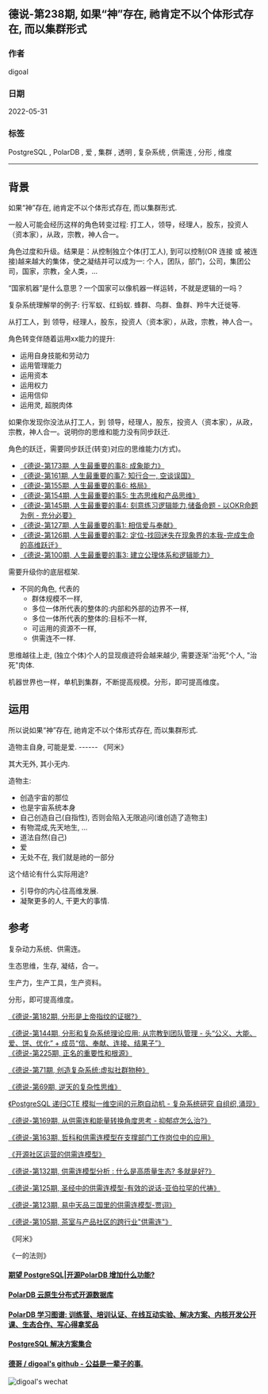 ## 德说-第238期, 如果“神”存在, 祂肯定不以个体形式存在, 而以集群形式     
                                                              
### 作者                                                              
digoal                                                              
                                                              
### 日期                                                              
2022-05-31                                                   
                                                              
### 标签                                                              
PostgreSQL , PolarDB , 爱 , 集群 , 透明 , 复杂系统 , 供需连 , 分形 , 维度                                               
                                                              
----                                                
                                                              
## 背景       
如果“神”存在, 祂肯定不以个体形式存在, 而以集群形式.      
    
    
一般人可能会经历这样的角色转变过程:  打工人，领导，经理人，股东，投资人（资本家），从政，宗教，神人合一。    
    
    
角色过度和升级。结果是：从控制独立个体(打工人), 到可以控制(OR 连接 或 被连接)越来越大的集体，使之凝结并可以成为一:  个人，团队，部门，公司，集团公司，国家，宗教，全人类，...     
    
    
“国家机器”是什么意思？一个国家可以像机器一样运转，不就是逻辑的一吗？      
    
复杂系统理解举的例子: 行军蚁、红蚂蚁.  蜂群、鸟群、鱼群、羚牛大迁徙等.      
    
    
从打工人，到 领导，经理人，股东，投资人（资本家），从政，宗教，神人合一。    
    
角色转变伴随着运用xx能力的提升:      
- 运用自身技能和劳动力    
- 运用管理能力    
- 运用资本    
- 运用权力    
- 运用信仰    
- 运用灵, 超脱肉体    
    
如果你发现你没法从打工人，到 领导，经理人，股东，投资人（资本家），从政，宗教，神人合一。说明你的思维和能力没有同步跃迁.      
    
角色的跃迁，需要同步跃迁(转变)对应的思维能力(方式)。    
- [《德说-第173期, 人生最重要的事8: 成象能力》](../202211/20221116_03.md)      
- [《德说-第161期, 人生最重要的事7: 知行合一, 空谈误国》](../202210/20221021_01.md)      
- [《德说-第155期, 人生最重要的事6: 格局》](../202210/20221002_01.md)      
- [《德说-第154期, 人生最重要的事5: 生态思维和产品思维》](../202210/20221001_03.md)      
- [《德说-第145期, 人生最重要的事4: 刻意练习逻辑能力,储备命题 - 以OKR命题为例 - 充分必要》](../202209/20220917_01.md)      
- [《德说-第127期, 人生最重要的事1: 相信爱与奉献》](../202208/20220822_01.md)      
- [《德说-第126期, 人生最重要的事2: 定位-找回迷失在现象界的本我-完成生命的高维跃迁》](../202208/20220819_03.md)      
- [《德说-第100期, 人生最重要的事3: 建立公理体系和逻辑能力》](../202206/20220610_01.md)      
    
需要升级你的底层框架.     
- 不同的角色, 代表的
    - 群体规模不一样,   
    - 多位一体所代表的整体的:内部和外部的边界不一样,   
    - 多位一体所代表的整体的:目标不一样,   
    - 可运用的资源不一样,   
    - 供需连不一样.      
     
思维越往上走, (独立个体)个人的显现痕迹将会越来越少, 需要逐渐"治死"个人, "治死"肉体.    
    
机器世界也一样，单机到集群，不断提高规模。分形，即可提高维度。       
    
## 运用  
所以说如果“神”存在, 祂肯定不以个体形式存在, 而以集群形式.      
    
造物主自身, 可能是爱.  ------ 《阿米》    
  
其大无外, 其小无内.    
   
造物主: 
- 创造宇宙的那位
- 也是宇宙系统本身
- 自己创造自己(自指性), 否则会陷入无限追问(谁创造了造物主)
- 有物混成,先天地生, ... 
- 道法自然(自己)
- 爱
- 无处不在, 我们就是祂的一部分
    
这个结论有什么实际用途?      
- 引导你的内心往高维发展.     
- 凝聚更多的人, 干更大的事情.    
    
## 参考    
复杂动力系统、供需连。    
    
生态思维，生存, 凝结，合一。    
    
生产力，生产工具，生产资料。    
    
分形，即可提高维度。    
    
[《德说-第182期, 分形是上帝指纹的证据?》](../202211/20221126_01.md)      
    
[《德说-第144期, 分形和复杂系统理论应用: 从宗教到团队管理 - 头“公义、大能、爱、饼、优化” + 成员“信、奉献、连接、结果子”》](../202209/20220916_02.md)      
[《德说-第225期, 正名的重要性和根源》](../202305/20230507_01.md)  
  
[《德说-第71期, 创造复杂系统:虚拟社群物种》](../202112/20211203_03.md)      
    
[《德说-第69期, 逆天的复杂性思维》](../202112/20211202_05.md)      
    
[《PostgreSQL 递归CTE 模拟一维空间的元胞自动机 - 复杂系统研究 自组织,涌现》](../202112/20211202_04.md)      
    
[《德说-第169期, 从供需连和能量转换角度思考 - 抑郁症怎么治?》](../202211/20221111_03.md)      
    
[《德说-第163期, 哲科和供需连模型在支撑部门工作岗位中的应用》](../202210/20221022_02.md)      
    
[《开源社区运营的供需连模型》](../202209/20220928_01.md)      
    
[《德说-第132期, 供需连模型分析 : 什么是高质量生态? 多就是好?》](../202209/20220903_02.md)      
    
[《德说-第125期, 圣经中的供需连模型-有效的说话-亚伯拉罕的代祷》](../202208/20220819_02.md)      
    
[《德说-第123期, 易中天品三国里的供需连模型-贾诩》](../202208/20220812_01.md)      
    
[《德说-第105期, 茶室与产品社区的跨行业"供需连"》](../202206/20220617_01.md)      
    
《阿米》   
  
《一的法则》  
   
  
#### [期望 PostgreSQL|开源PolarDB 增加什么功能?](https://github.com/digoal/blog/issues/76 "269ac3d1c492e938c0191101c7238216")
  
  
#### [PolarDB 云原生分布式开源数据库](https://github.com/ApsaraDB "57258f76c37864c6e6d23383d05714ea")
  
  
#### [PolarDB 学习图谱: 训练营、培训认证、在线互动实验、解决方案、内核开发公开课、生态合作、写心得拿奖品](https://www.aliyun.com/database/openpolardb/activity "8642f60e04ed0c814bf9cb9677976bd4")
  
  
#### [PostgreSQL 解决方案集合](../201706/20170601_02.md "40cff096e9ed7122c512b35d8561d9c8")
  
  
#### [德哥 / digoal's github - 公益是一辈子的事.](https://github.com/digoal/blog/blob/master/README.md "22709685feb7cab07d30f30387f0a9ae")
  
  
![digoal's wechat](../pic/digoal_weixin.jpg "f7ad92eeba24523fd47a6e1a0e691b59")
  

